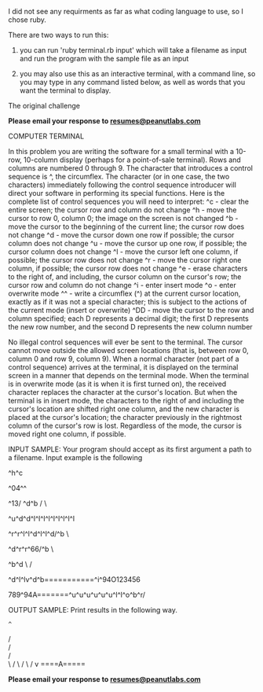I did not see any requirments as far as what coding language to use, so I chose ruby.

There are two ways to run this:

1) you can run 'ruby terminal.rb input' which will take a filename as input and run the program with the sample file as an input

2) you may also use this as an interactive terminal, with a command line, so you may type in any command listed below, as well as words that you want the terminal to display.


The original challenge

**Please email your response to resumes@peanutlabs.com**

COMPUTER TERMINAL

In this problem you are writing the software for a small terminal with a 10-row, 10-column display (perhaps for a point-of-sale terminal). Rows and columns are numbered 0 through 9. The character that introduces a control sequence is ^, the circumflex. The character (or in one case, the two characters) immediately following the control sequence introducer will direct your software in performing its special functions.
Here is the complete list of control sequences you will need to interpret:
^c - clear the entire screen; the cursor row and column do not change
^h - move the cursor to row 0, column 0; the image on the screen is not changed
^b - move the cursor to the beginning of the current line; the cursor row does not change
^d - move the cursor down one row if possible; the cursor column does not change
^u - move the cursor up one row, if possible; the cursor column does not change
^l - move the cursor left one column, if possible; the cursor row does not change
^r - move the cursor right one column, if possible; the cursor row does not change
^e - erase characters to the right of, and including, the cursor column on the cursor's row; the cursor row and column do not change
^i - enter insert mode
^o - enter overwrite mode
^^ - write a circumflex (^) at the current cursor location, exactly as if it was not a special character; this is subject to the actions of the current mode (insert or overwrite)
^DD - move the cursor to the row and column specified; each D represents a decimal digit; the first D represents the new row number, and the second D represents the new column number

No illegal control sequences will ever be sent to the terminal. The cursor cannot move outside the allowed screen locations (that is, between row 0, column 0 and row 9, column 9).
When a normal character (not part of a control sequence) arrives at the terminal, it is displayed on the terminal screen in a manner that depends on the terminal mode. When the terminal is in overwrite mode (as it is when it is first turned on), the received character replaces the character at the cursor's location. But when the terminal is in insert mode, the characters to the right of and including the cursor's location are shifted right one column, and the new character is placed at the cursor's location; the character previously in the rightmost column of the cursor's row is lost.
Regardless of the mode, the cursor is moved right one column, if possible.

INPUT SAMPLE:
Your program should accept as its first argument a path to a filename. Input example is the following

^h^c

^04^^

^13/ \^d^b  /   \

^u^d^d^l^l^l^l^l^l^l^l^l

^r^r^l^l^d<CodeEval >^l^l^d/^b \

^d^r^r^66/^b  \

^b^d   \ /

^d^l^lv^d^b===========^i^94O123456

789^94A=======^u^u^u^u^u^u^l^l\^o^b^r/


OUTPUT SAMPLE:
Print results in the following way.

    ^
   / \
  /   \
 /     \
<CodeEval>
 \     /
  \   /
   \ /
    v
====A=====



**Please email your response to resumes@peanutlabs.com**
